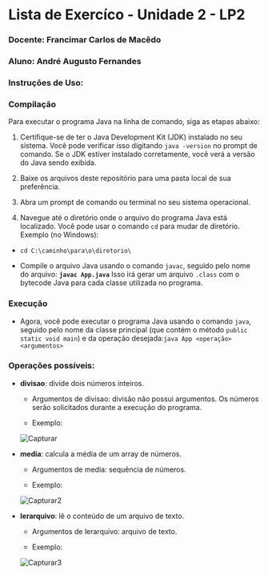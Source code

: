# Lista de Exercíco - Unidade 2 - LP2



### Docente: Francimar Carlos de Macêdo

### Aluno: André Augusto Fernandes



### Instruções de Uso:



### Compilação

Para executar o programa Java na linha de comando, siga as etapas abaixo:

1. Certifique-se de ter o Java Development Kit (JDK) instalado no seu sistema. Você pode verificar isso digitando `java -version` no prompt de comando. Se o JDK estiver instalado corretamente, você verá a versão do Java sendo exibida.

2. Baixe os arquivos deste repositório para uma pasta local de sua preferência.

3. Abra um prompt de comando ou terminal no seu sistema operacional.

4. Navegue até o diretório onde o arquivo do programa Java está localizado. Você pode usar o comando `cd` para mudar de diretório.
   Exemplo (no Windows):
* `cd C:\caminho\para\o\diretorio\`

* Compile o arquivo Java usando o comando `javac`, seguido pelo nome do arquivo: **`javac App.java`**
  Isso irá gerar um arquivo `.class` com o bytecode Java para cada classe utilizada no programa.



### Execução

* Agora, você pode executar o programa Java usando o comando `java`, seguido pelo nome da classe principal (que contém o método `public static void main`) e da operação desejada:`java App <operação> <argumentos>`



### Operações possíveis:



* **divisao**: divide dois números inteiros.

  * Argumentos de divisao: divisão não possui argumentos. Os números serão solicitados durante a execução do programa.

  * Exemplo:
  
  ![Capturar](https://github.com/andrefernandeslp1/LIP2-EX-U2/assets/92834067/569106b2-e588-4f34-a9d1-eb3f41cc6fe0)



* **media**: calcula a média de um array de números.

  * Argumentos de media: sequência de números.

  * Exemplo:
  
  ![Capturar2](https://github.com/andrefernandeslp1/LIP2-EX-U2/assets/92834067/49255577-a762-4225-9854-baa1aef6b508)



* **lerarquivo**: lê o conteúdo de um arquivo de texto.

  * Argumentos de lerarquivo: arquivo de texto.

  * Exemplo:
  
  ![Capturar3](https://github.com/andrefernandeslp1/LIP2-EX-U2/assets/92834067/a7381eca-2f13-4a30-85ee-9869c82ab664)
